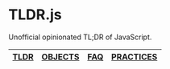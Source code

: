 TLDR.js
=======
Unofficial opinionated TL;DR of JavaScript.

| [TLDR](TLDR.md) | [OBJECTS](OBJECTS.md) | [FAQ](FAQ.md) | [PRACTICES](PRACTICES.md) |
|-----------------|-----------------------|---------------|---------------------------|
